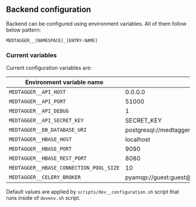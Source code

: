 Backend configuration
---------------------

Backend can be configured using environment variables. All of them follow below pattern:

```text
MEDTAGGER__[NAMESPACE]_[ENTRY-NAME]
```

### Current variables

Current configuration variables are:

| Environment variable name               | Default value                                              |
| --------------------------------------- | ---------------------------------------------------------- |
| `MEDTAGGER__API_HOST`                   | 0.0.0.0                                                    |
| `MEDTAGGER__API_PORT`                   | 51000                                                      |
| `MEDTAGGER__API_DEBUG`                  | 1                                                          |
| `MEDTAGGER__API_SECRET_KEY`             | SECRET_KEY                                                 |
| `MEDTAGGER__DB_DATABASE_URI`            | postgresql://medtagger_user:MedTa99er!@localhost/medtagger |
| `MEDTAGGER__HBASE_HOST`                 | localhost                                                  |
| `MEDTAGGER__HBASE_PORT`                 | 9090                                                       |
| `MEDTAGGER__HBASE_REST_PORT`            | 8080                                                       |
| `MEDTAGGER__HBASE_CONNECTION_POOL_SIZE` | 10                                                         |
| `MEDTAGGER__CELERY_BROKER`              | pyamqp://guest:guest@localhost//                           |

Default values are applied by `scripts/dev__configuration.sh` script that runs inside of
 `devenv.sh` script.

